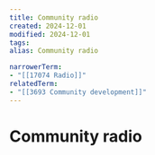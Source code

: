 ```yaml
---
title: Community radio
created: 2024-12-01
modified: 2024-12-01
tags: 
alias: Community radio

narrowerTerm:
- "[[17074 Radio]]"
relatedTerm:
- "[[3693 Community development]]"
---
```

# Community radio
